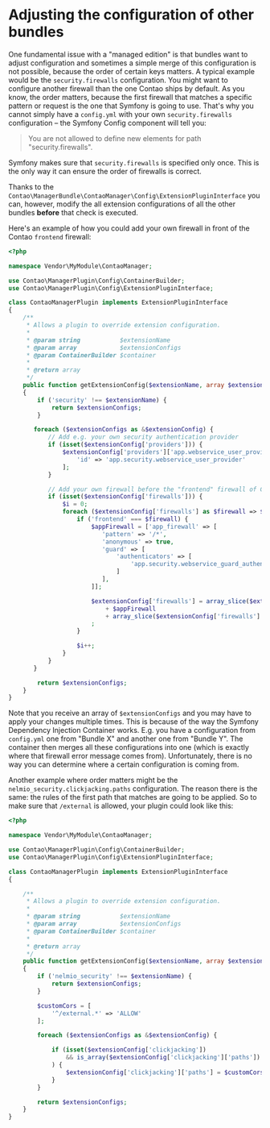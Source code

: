 # Adjusting the configuration of other bundles

One fundamental issue with a "managed edition" is that bundles want to adjust
configuration and sometimes a simple merge of this configuration is not possible,
because the order of certain keys matters. A typical example would be the
`security.firewalls` configuration. You might want to configure another firewall
than the one Contao ships by default. As you know, the order matters, because the
first firewall that matches a specific pattern or request is the one that Symfony
is going to use. That's why you cannot simply have a `config.yml` with your own
`security.firewalls` configuration – the Symfony Config component will tell you:

> You are not allowed to define new elements for path "security.firewalls".

Symfony makes sure that `security.firewalls` is specified only once. This is the
only way it can ensure the order of firewalls is correct.

Thanks to the `Contao\ManagerBundle\ContaoManager\Config\ExtensionPluginInterface` 
you can, however, modify the all extension configurations of all the other bundles
**before** that check is executed.

Here's an example of how you could add your own firewall in front of the Contao
`frontend` firewall:

```php
<?php

namespace Vendor\MyModule\ContaoManager;

use Contao\ManagerPlugin\Config\ContainerBuilder;
use Contao\ManagerPlugin\Config\ExtensionPluginInterface;

class ContaoManagerPlugin implements ExtensionPluginInterface
{
    /**
     * Allows a plugin to override extension configuration.
     *
     * @param string           $extensionName
     * @param array            $extensionConfigs
     * @param ContainerBuilder $container
     *
     * @return array
     */
    public function getExtensionConfig($extensionName, array $extensionConfigs, ContainerBuilder $container)
    {
        if ('security' !== $extensionName) {
            return $extensionConfigs;
        }

       foreach ($extensionConfigs as &$extensionConfig) {
           // Add e.g. your own security authentication provider
           if (isset($extensionConfig['providers'])) {
               $extensionConfig['providers']['app.webservice_user_provider'] = [
                   'id' => 'app.security.webservice_user_provider'
               ];
           }

           // Add your own firewall before the "frontend" firewall of Contao
           if (isset($extensionConfig['firewalls'])) {
               $i = 0;
               foreach ($extensionConfig['firewalls'] as $firewall => $firewallConfig) {
                   if ('frontend' === $firewall) {
                       $appFirewall = ['app_firewall' => [
                          'pattern' => '/*',
                          'anonymous' => true,
                          'guard' => [
                              'authenticators' => [
                                  'app.security.webservice_guard_authenticator'
                              ]
                          ],
                       ]];

                       $extensionConfig['firewalls'] = array_slice($extensionConfig['firewalls'], 0, $i, true)
                           + $appFirewall
                           + array_slice($extensionConfig['firewalls'] , 3, count($extensionConfig['firewalls']) - 1, true)
                       ;
                   }

                   $i++;
               }
           }
       }

        return $extensionConfigs;
    }
}
```

Note that you receive an array of `$extensionConfigs` and you may have to apply
your changes multiple times. This is because of the way the Symfony Dependency
Injection Container works. E.g. you have a configuration from `config.yml` one
from "Bundle X" and another one from "Bundle Y". The container then merges all
these configurations into one (which is exactly where that firewall error message
comes from). Unfortunately, there is no way you can determine where a certain
configuration is coming from.

Another example where order matters might be the `nelmio_security.clickjacking.paths`
configuration. The reason there is the same: the rules of the first path that matches
are going to be applied. So to make sure that `/external` is allowed, your plugin
could look like this:

```php
<?php

namespace Vendor\MyModule\ContaoManager;

use Contao\ManagerPlugin\Config\ContainerBuilder;
use Contao\ManagerPlugin\Config\ExtensionPluginInterface;

class ContaoManagerPlugin implements ExtensionPluginInterface
{

    /**
     * Allows a plugin to override extension configuration.
     *
     * @param string           $extensionName
     * @param array            $extensionConfigs
     * @param ContainerBuilder $container
     *
     * @return array
     */
    public function getExtensionConfig($extensionName, array $extensionConfigs, ContainerBuilder $container)
    {
        if ('nelmio_security' !== $extensionName) {
            return $extensionConfigs;
        }

        $customCors = [
            '^/external.*' => 'ALLOW'
        ];

        foreach ($extensionConfigs as &$extensionConfig) {

            if (isset($extensionConfig['clickjacking'])
                && is_array($extensionConfig['clickjacking']['paths'])
            ) {
                $extensionConfig['clickjacking']['paths'] = $customCors + $extensionConfig['clickjacking']['paths'];
            }
        }

        return $extensionConfigs;
    }
}

```
